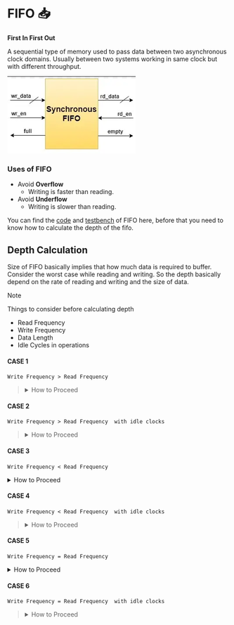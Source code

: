 # FIFO 📥

**First In First Out**

A sequential type of memory used to pass data between two asynchronous clock domains. Usually between two systems working in same clock but with different throughput. 

![alt text](image.png)

### Uses of FIFO

- Avoid **Overflow**
  - Writing is faster than reading.
- Avoid **Underflow**
  - Writing is slower than reading.


You can find the [code](fifo.v) and [testbench](fifo_tb.v) of FIFO here, before that you need to know how to calculate the depth of the fifo. 

## Depth Calculation

Size of FIFO basically implies that how much data is required to buffer.
Consider the worst case while reading and writing. So the depth basically depend on the rate of reading and writing and the size of data.

> [!NOTE]
> Things to consider before calculating depth
> - Read Frequency
> - Write Frequency
> - Data Length
> - Idle Cycles in operations

#### CASE 1
~~~
Write Frequency > Read Frequency
~~~

> <details>
>     <summary>How to Proceed</summary>
> 
> ```
> F write = 80MHz   F read = 50Mz   Burst Length = 120
> Consider no idle cycle between
> ```
>
> 
> Time required to write one data item  = $\frac{1}{F_w}$ = $\frac{1}{80M}$ = 12.5 ns
>
> Time required for writing whole data = 120 * 12.5 = 1500 ns
>
> Time required to read one data item   = $\frac{1}{F_r}$ = $\frac{1}{50M}$ = 20 ns
>
> Number of data read during 1500ns  =  $\frac{1500}{20}$ = 75
>
> Number of Data needed to store in FIFO = 120(Total data) - 75(read Data) = **45**
>
> 
> </details>



#### CASE 2
~~~
Write Frequency > Read Frequency  with idle clocks
~~~

> <details>
>     <summary>How to Proceed</summary>
>
> ```
> F write = 80MHz   F read = 50Mz   Burst Length = 120
> 1 Idle clock between successive writes
> 3 Idle clock between successive reads
> ```
>
> 
> Time required to write one data item with considering idle   = $2*\frac{1}{F_w}$ = $\frac{2}{80M}$ = 25 ns
>
> Time required for writing whole data = 120 * 25 = 3000 ns
>
> Time required to read one data item with considering idle  = $4*\frac{1}{F_r}$ = $\frac{4}{50M}$ = 80 ns
>
> Number of data read during 1500ns  =  $\frac{3000}{80}$ = 37.5 = 37
>
> Number of Data needed to store in FIFO = 120(Total data) - 37(read Data) = **83**
> 
> </details>


#### CASE 3
~~~
Write Frequency < Read Frequency
~~~

<details>
    <summary>How to Proceed</summary>
    Depth of **1** is sufficient.
</details>

#### CASE 4
~~~
Write Frequency < Read Frequency  with idle clocks
~~~

> <details>
>     <summary>How to Proceed</summary>
>
> ```
> F write = 30MHz   F read = 50Mz   Burst Length = 120
> 1 Idle clock between successive writes
> 3 Idle clock between successive reads
> ```
>
> 
> Time required to write one data item with considering idle   = $2*\frac{1}{F_w}$ = $\frac{2}{30M}$ = 66.67 ns
>
> Time required for writing whole data = 120 * 66.67 = 8000 ns
>
> Time required to read one data item with considering idle  = $4*\frac{1}{F_r}$ = $\frac{4}{50M}$ = 80 ns
>
> Number of data read during 1500ns  =  $\frac{8000}{80}$ = 100
>
> Number of Data needed to store in FIFO = 120(Total data) - 100(read Data) = **20**
> 
> </details>

#### CASE 5
~~~
Write Frequency = Read Frequency
~~~

<details>
    <summary>How to Proceed</summary>
    No need of FIFO if clock are on phase,
    Depth of **1** is sufficient if clock are out of phase.
</details>


 #### CASE 6
~~~
Write Frequency = Read Frequency  with idle clocks
~~~

> <details>
>     <summary>How to Proceed</summary>
>
> ```
> F write = 50MHz   F read = 50Mz   Burst Length = 120
> 1 Idle clock between successive writes
> 3 Idle clock between successive reads
> ```
>
> 
> Time required to write one data item with considering idle   = $2*\frac{1}{F_w}$ = $\frac{2}{50M}$ = 40 ns
>
> Time required for writing whole data = 120 * 40 = 4800 ns
>
> Time required to read one data item with considering idle  = $4*\frac{1}{F_r}$ = $\frac{4}{50M}$ = 80 ns
>
> Number of data read during 1500ns  =  $\frac{4800}{80}$ = 60
>
> Number of Data needed to store in FIFO = 120(Total data) - 60(read Data) = 60
> 
> </details>